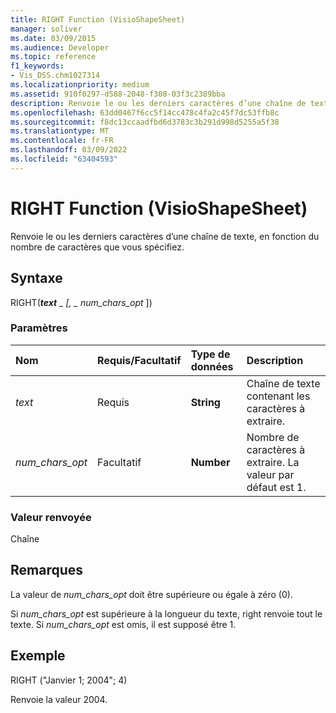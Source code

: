 ```yaml
---
title: RIGHT Function (VisioShapeSheet)
manager: soliver
ms.date: 03/09/2015
ms.audience: Developer
ms.topic: reference
f1_keywords:
- Vis_DSS.chm1027314
ms.localizationpriority: medium
ms.assetid: 910f0297-d588-2048-f308-03f3c2389bba
description: Renvoie le ou les derniers caractères d’une chaîne de texte, en fonction du nombre de caractères que vous spécifiez.
ms.openlocfilehash: 63dd0467f6cc5f14cc478c4fa2c45f7dc53ffb8c
ms.sourcegitcommit: f8dc13ccaadfbd6d3783c3b291d998d5255a5f38
ms.translationtype: MT
ms.contentlocale: fr-FR
ms.lasthandoff: 03/09/2022
ms.locfileid: "63404593"
---
```

# <a name="right-function-visioshapesheet"></a>RIGHT Function (VisioShapeSheet)

Renvoie le ou les derniers caractères d’une chaîne de texte, en fonction du nombre de caractères que vous spécifiez.
  
## <a name="syntax"></a>Syntaxe

RIGHT(***text** _ [, _ *_num_chars_opt_** ])
  
### <a name="parameters"></a>Paramètres

|**Nom**|**Requis/Facultatif**|**Type de données**|**Description**|
|:-----|:-----|:-----|:-----|
| *text* <br/> |Requis  <br/> |**String** <br/> | Chaîne de texte contenant les caractères à extraire. |
| *num_chars_opt* <br/> |Facultatif  <br/> |**Number** <br/> |Nombre de caractères à extraire. La valeur par défaut est 1. |

### <a name="return-value"></a>Valeur renvoyée

Chaîne
  
## <a name="remarks"></a>Remarques

La valeur de *num_chars_opt* doit être supérieure ou égale à zéro (0).
  
Si *num_chars_opt* est supérieure à la longueur du texte, right renvoie tout le texte. Si _num_chars_opt_ est omis, il est supposé être 1.
  
## <a name="example"></a>Exemple

RIGHT ("Janvier 1; 2004"; 4)
  
Renvoie la valeur 2004.
  